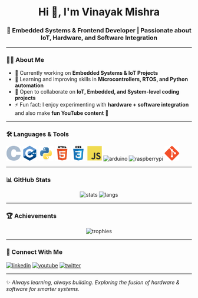 <h1 align="center">Hi 👋, I'm Vinayak Mishra</h1>
<h3 align="center">🚀 Embedded Systems & Frontend Developer | Passionate about IoT, Hardware, and Software Integration</h3>

---

### 👨‍💻 About Me
- 🔭 Currently working on **Embedded Systems & IoT Projects**
- 🌱 Learning and improving skills in **Microcontrollers, RTOS, and Python automation**
- 👯 Open to collaborate on **IoT, Embedded, and System-level coding projects**
- ⚡ Fun fact: I enjoy experimenting with **hardware + software integration** and also make **fun YouTube content** 🎥

---

### 🛠️ Languages & Tools
<p align="left">
  <img src="https://raw.githubusercontent.com/devicons/devicon/master/icons/c/c-original.svg" alt="c" width="40" height="40"/>
  <img src="https://raw.githubusercontent.com/devicons/devicon/master/icons/cplusplus/cplusplus-original.svg" alt="cplusplus" width="40" height="40"/>
  <img src="https://raw.githubusercontent.com/devicons/devicon/master/icons/python/python-original.svg" alt="python" width="40" height="40"/>
  <img src="https://raw.githubusercontent.com/devicons/devicon/master/icons/html5/html5-original-wordmark.svg" alt="html5" width="40" height="40"/>
  <img src="https://raw.githubusercontent.com/devicons/devicon/master/icons/css3/css3-original-wordmark.svg" alt="css3" width="40" height="40"/>
  <img src="https://raw.githubusercontent.com/devicons/devicon/master/icons/javascript/javascript-original.svg" alt="javascript" width="40" height="40"/>
  <img src="https://cdn.worldvectorlogo.com/logos/arduino-1.svg" alt="arduino" width="40" height="40"/>
  <img src="https://cdn.worldvectorlogo.com/logos/raspberry-pi.svg" alt="raspberrypi" width="40" height="40"/>
  <img src="https://raw.githubusercontent.com/devicons/devicon/master/icons/git/git-original.svg" alt="git" width="40" height="40"/>
</p>

---

### 📊 GitHub Stats
<p align="center">
  <img src="https://github-readme-stats.vercel.app/api?username=Developer-Vinayak&show_icons=true&theme=tokyonight" alt="stats"/>
  <img src="https://github-readme-stats.vercel.app/api/top-langs/?username=Developer-Vinayak&layout=compact&theme=tokyonight" alt="langs"/>
</p>

---

### 🏆 Achievements
<p align="center">
  <img src="https://github-profile-trophy.vercel.app/?username=Developer-Vinayak&theme=onedark&margin-w=10&margin-h=10" alt="trophies"/>
</p>

---

### 🔗 Connect With Me
<p align="left">
<a href="https://linkedin.com/in/your-linkedin" target="blank"><img align="center" src="https://cdn-icons-png.flaticon.com/512/174/174857.png" alt="linkedin" height="30" width="30" /></a>
<a href="https://www.youtube.com/@yourchannel" target="blank"><img align="center" src="https://cdn-icons-png.flaticon.com/512/1384/1384060.png" alt="youtube" height="30" width="30" /></a>
<a href="https://twitter.com/yourtwitter" target="blank"><img align="center" src="https://cdn-icons-png.flaticon.com/512/733/733579.png" alt="twitter" height="30" width="30" /></a>
</p>

---
✨ *Always learning, always building. Exploring the fusion of hardware & software for smarter systems.*  
